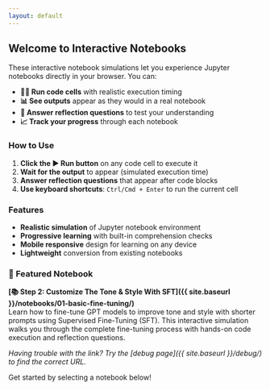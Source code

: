 ```yaml
---
layout: default
---
```


## Welcome to Interactive Notebooks

These interactive notebook simulations let you experience Jupyter notebooks directly in your browser. You can:

- **🏃‍♂️ Run code cells** with realistic execution timing
- **📊 See outputs** appear as they would in a real notebook  
- **🤔 Answer reflection questions** to test your understanding
- **📈 Track your progress** through each notebook

### How to Use

1. **Click the ▶ Run button** on any code cell to execute it
2. **Wait for the output** to appear (simulated execution time)
3. **Answer reflection questions** that appear after code blocks
4. **Use keyboard shortcuts**: `Ctrl/Cmd + Enter` to run the current cell

### Features

- **Realistic simulation** of Jupyter notebook environment
- **Progressive learning** with built-in comprehension checks
- **Mobile responsive** design for learning on any device
- **Lightweight** conversion from existing notebooks

### 🚀 Featured Notebook

**[📚 Step 2: Customize The Tone & Style With SFT]({{ site.baseurl }}/notebooks/01-basic-fine-tuning/)**  
Learn how to fine-tune GPT models to improve tone and style with shorter prompts using Supervised Fine-Tuning (SFT). This interactive simulation walks you through the complete fine-tuning process with hands-on code execution and reflection questions.

*Having trouble with the link? Try the [debug page]({{ site.baseurl }}/debug/) to find the correct URL.*

Get started by selecting a notebook below!
